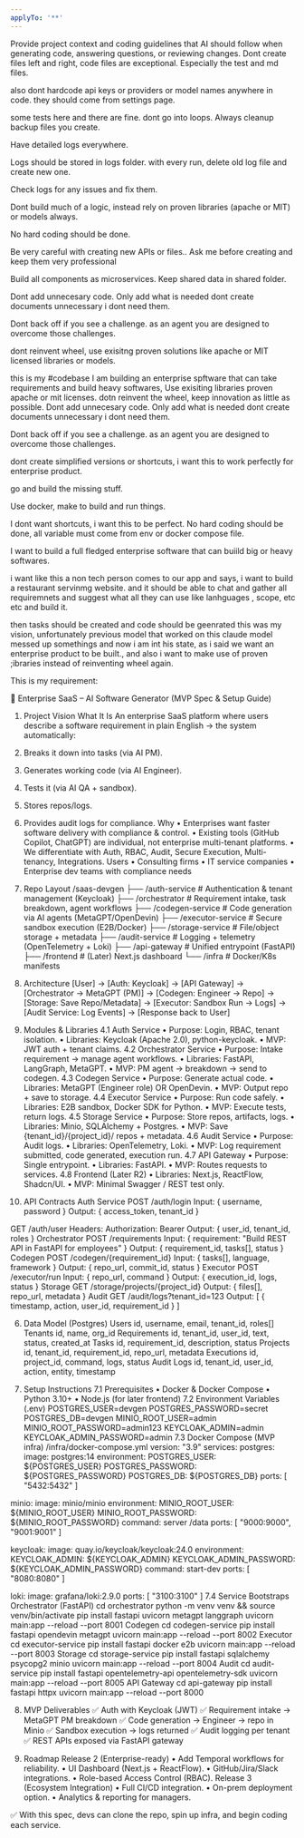 ```yaml
---
applyTo: '**'
---
```

Provide project context and coding guidelines that AI should follow when generating code, answering questions, or reviewing changes.
Dont create files left and right, code files are exceptional.
Especially the test and md files.


also dont hardcode api keys or providers or model names anywhere in code.
they should come from settings page.

some tests here and there are fine. dont go into loops.
Always cleanup backup files you create.

Have detailed logs everywhere.

Logs should be stored in logs folder. with every run, delete old log file and create new one.

Check logs for any issues and fix them.

Dont build much of a logic, instead rely on proven libraries (apache or MIT) or models always.

No hard coding should be done.

Be very careful with creating new APIs or files.. Ask me before creating and keep them very professional

Build all components as microservices.
Keep shared data in shared folder.

Dont add unnecesary code. Only add what is needed
dont create documents unnecessary i dont need them. 

Dont back off if you see a challenge. as an agent you are designed to overcome those challenges.

dont reinvent wheel, use exisitng proven solutions like apache or MIT licensed libraries or models.


this is my #codebase 
I am building an enterprise spftware that can take requirements and build heavy softwares,
Use exisiting libraries proven apache or mit licenses.
dotn reinvent the wheel, keep innovation as little as possible.
Dont add unnecesary code. Only add what is needed
dont create documents unnecessary i dont need them. 

Dont back off if you see a challenge. as an agent you are designed to overcome those challenges.

dont create simplified versions or shortcuts, i want this to work perfectly for enterprise product.


go and build the missing stuff.

Use docker, make to build and run things.

I dont want shortcuts, i want this to be perfect.
No hard coding should be done, all variable must come from env or docker compose file.

I want to build a full fledged enterprise software that can buiild big or heavy softwares.

i want like this a non tech person comes to our app and says, i want to build a restaurant servinmg website. and it should be able to chat and gather all requiremnets and suggest what all they can use like lanhguages , scope, etc etc and build it.

then tasks should be created and code should be geenrated this was my vision, unfortunately previous model that worked on this claude model messed up somethings and now i am int his state,
as i said we want an enterprise product to be built., and also i want to make use of proven ;ibraries instead of reinventing wheel again.




This is my requirement:
 
📄 Enterprise SaaS – AI Software Generator (MVP Spec & Setup Guide)
 
1. Project Vision
What It Is
An enterprise SaaS platform where users describe a software requirement in plain English → the system automatically:
1.	Breaks it down into tasks (via AI PM).
2.	Generates working code (via AI Engineer).
3.	Tests it (via AI QA + sandbox).
4.	Stores repos/logs.
5.	Provides audit logs for compliance.
Why
•	Enterprises want faster software delivery with compliance & control.
•	Existing tools (GitHub Copilot, ChatGPT) are individual, not enterprise multi-tenant platforms.
•	We differentiate with Auth, RBAC, Audit, Secure Execution, Multi-tenancy, Integrations.
Users
•	Consulting firms
•	IT service companies
•	Enterprise dev teams with compliance needs
 
2. Repo Layout
/saas-devgen
 ├── /auth-service        # Authentication & tenant management (Keycloak)
 ├── /orchestrator        # Requirement intake, task breakdown, agent workflows
 ├── /codegen-service     # Code generation via AI agents (MetaGPT/OpenDevin)
 ├── /executor-service    # Secure sandbox execution (E2B/Docker)
 ├── /storage-service     # File/object storage + metadata
 ├── /audit-service       # Logging + telemetry (OpenTelemetry + Loki)
 ├── /api-gateway         # Unified entrypoint (FastAPI)
 ├── /frontend            # (Later) Next.js dashboard
 └── /infra               # Docker/K8s manifests
 
3. Architecture
[User] → [Auth: Keycloak] → [API Gateway]
       → [Orchestrator → MetaGPT (PM)]
       → [Codegen: Engineer → Repo]
       → [Storage: Save Repo/Metadata]
       → [Executor: Sandbox Run → Logs]
       → [Audit Service: Log Events]
       → [Response back to User]
 
4. Modules & Libraries
4.1 Auth Service
•	Purpose: Login, RBAC, tenant isolation.
•	Libraries: Keycloak (Apache 2.0), python-keycloak.
•	MVP: JWT auth + tenant claims.
4.2 Orchestrator Service
•	Purpose: Intake requirement → manage agent workflows.
•	Libraries: FastAPI, LangGraph, MetaGPT.
•	MVP: PM agent → breakdown → send to codegen.
4.3 Codegen Service
•	Purpose: Generate actual code.
•	Libraries: MetaGPT (Engineer role) OR OpenDevin.
•	MVP: Output repo + save to storage.
4.4 Executor Service
•	Purpose: Run code safely.
•	Libraries: E2B sandbox, Docker SDK for Python.
•	MVP: Execute tests, return logs.
4.5 Storage Service
•	Purpose: Store repos, artifacts, logs.
•	Libraries: Minio, SQLAlchemy + Postgres.
•	MVP: Save {tenant_id}/{project_id}/ repos + metadata.
4.6 Audit Service
•	Purpose: Audit logs.
•	Libraries: OpenTelemetry, Loki.
•	MVP: Log requirement submitted, code generated, execution run.
4.7 API Gateway
•	Purpose: Single entrypoint.
•	Libraries: FastAPI.
•	MVP: Routes requests to services.
4.8 Frontend (Later R2)
•	Libraries: Next.js, ReactFlow, Shadcn/UI.
•	MVP: Minimal Swagger / REST test only.
 
5. API Contracts
Auth Service
POST /auth/login
  Input: { username, password }
  Output: { access_token, tenant_id }

GET /auth/user
  Headers: Authorization: Bearer <token>
  Output: { user_id, tenant_id, roles }
Orchestrator
POST /requirements
  Input: { requirement: "Build REST API in FastAPI for employees" }
  Output: { requirement_id, tasks[], status }
Codegen
POST /codegen/{requirement_id}
  Input: { tasks[], language, framework }
  Output: { repo_url, commit_id, status }
Executor
POST /executor/run
  Input: { repo_url, command }
  Output: { execution_id, logs, status }
Storage
GET /storage/projects/{project_id}
  Output: { files[], repo_url, metadata }
Audit
GET /audit/logs?tenant_id=123
  Output: [ { timestamp, action, user_id, requirement_id } ]
 
6. Data Model (Postgres)
Users
id, username, email, tenant_id, roles[]
Tenants
id, name, org_id
Requirements
id, tenant_id, user_id, text, status, created_at
Tasks
id, requirement_id, description, status
Projects
id, tenant_id, requirement_id, repo_url, metadata
Executions
id, project_id, command, logs, status
Audit Logs
id, tenant_id, user_id, action, entity, timestamp
 
7. Setup Instructions
7.1 Prerequisites
•	Docker & Docker Compose
•	Python 3.10+
•	Node.js (for later frontend)
7.2 Environment Variables (.env)
POSTGRES_USER=devgen
POSTGRES_PASSWORD=secret
POSTGRES_DB=devgen
MINIO_ROOT_USER=admin
MINIO_ROOT_PASSWORD=admin123
KEYCLOAK_ADMIN=admin
KEYCLOAK_ADMIN_PASSWORD=admin
7.3 Docker Compose (MVP infra)
/infra/docker-compose.yml
version: "3.9"
services:
  postgres:
    image: postgres:14
    environment:
      POSTGRES_USER: ${POSTGRES_USER}
      POSTGRES_PASSWORD: ${POSTGRES_PASSWORD}
      POSTGRES_DB: ${POSTGRES_DB}
    ports: [ "5432:5432" ]

  minio:
    image: minio/minio
    environment:
      MINIO_ROOT_USER: ${MINIO_ROOT_USER}
      MINIO_ROOT_PASSWORD: ${MINIO_ROOT_PASSWORD}
    command: server /data
    ports: [ "9000:9000", "9001:9001" ]

  keycloak:
    image: quay.io/keycloak/keycloak:24.0
    environment:
      KEYCLOAK_ADMIN: ${KEYCLOAK_ADMIN}
      KEYCLOAK_ADMIN_PASSWORD: ${KEYCLOAK_ADMIN_PASSWORD}
    command: start-dev
    ports: [ "8080:8080" ]

  loki:
    image: grafana/loki:2.9.0
    ports: [ "3100:3100" ]
7.4 Service Bootstraps
Orchestrator (FastAPI)
cd orchestrator
python -m venv venv && source venv/bin/activate
pip install fastapi uvicorn metagpt langgraph
uvicorn main:app --reload --port 8001
Codegen
cd codegen-service
pip install fastapi opendevin metagpt
uvicorn main:app --reload --port 8002
Executor
cd executor-service
pip install fastapi docker e2b
uvicorn main:app --reload --port 8003
Storage
cd storage-service
pip install fastapi sqlalchemy psycopg2 minio
uvicorn main:app --reload --port 8004
Audit
cd audit-service
pip install fastapi opentelemetry-api opentelemetry-sdk
uvicorn main:app --reload --port 8005
API Gateway
cd api-gateway
pip install fastapi httpx
uvicorn main:app --reload --port 8000
 
8. MVP Deliverables
✅ Auth with Keycloak (JWT)
✅ Requirement intake → MetaGPT PM breakdown
✅ Code generation → Engineer → repo in Minio
✅ Sandbox execution → logs returned
✅ Audit logging per tenant
✅ REST APIs exposed via FastAPI gateway
 
9. Roadmap
Release 2 (Enterprise-ready)
•	Add Temporal workflows for reliability.
•	UI Dashboard (Next.js + ReactFlow).
•	GitHub/Jira/Slack integrations.
•	Role-based Access Control (RBAC).
Release 3 (Ecosystem Integration)
•	Full CI/CD integration.
•	On-prem deployment option.
•	Analytics & reporting for managers.
 
✅ With this spec, devs can clone the repo, spin up infra, and begin coding each service.

